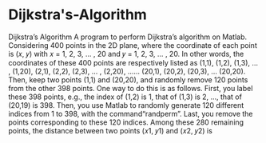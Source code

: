 # Dijkstra's-Algorithm
Dijkstra’s Algorithm
A program to perform Dijkstra’s algorithm on Matlab.
Considering 400 points in the 2D plane, where the coordinate of each point is (𝑥, 𝑦) with 𝑥 = 1, 2, 3, … , 20 and 𝑦 = 1, 2, 3, … , 20. 
In other words, the coordinates of these 400 points are respectively listed as
(1,1), (1,2), (1,3), … , (1,20),
(2,1), (2,2), (2,3), … , (2,20),
            ......
(20,1), (20,2), (20,3), … (20,20).
Then, keep two points (1,1) and (20,20), and randomly remove 120 points from the other 398 points. One way to do this is as follows. 
First, you label these 398 points, e.g., the index of (1,2) is 1, that of (1,3) is 2, …, that of (20,19) is 398. 
Then, you use Matlab to randomly generate 120 different indices from 1 to 398, with the command“randperm”. 
Last, you remove the points corresponding to these 120 indices. 
Among these 280 remaining points, the distance between two points (𝑥1, 𝑦1) and (𝑥2, 𝑦2) is
